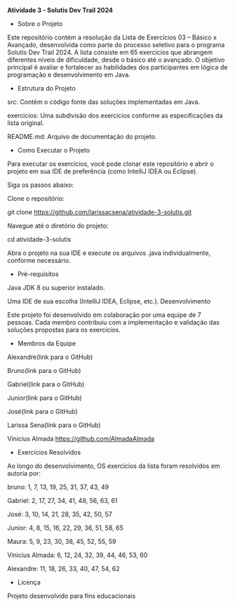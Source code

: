 __Atividade 3 - Solutis Dev Trail 2024__

- Sobre o Projeto

Este repositório contém a resolução da Lista de Exercícios 03 – Básico x Avançado, desenvolvida como parte do processo seletivo para o programa Solutis Dev Trail 2024. A lista consiste em 65 exercícios que abrangem diferentes níveis de dificuldade, desde o básico até o avançado. O objetivo principal é avaliar e fortalecer as habilidades dos participantes em lógica de programação e desenvolvimento em Java.

- Estrutura do Projeto

src: Contém o código fonte das soluções implementadas em Java.

exercicios: Uma subdivisão dos exercícios conforme as especificações da lista original.

README.md: Arquivo de documentação do projeto.

- Como Executar o Projeto

Para executar os exercícios, você pode clonar este repositório e abrir o projeto em sua IDE de preferência (como IntelliJ IDEA ou Eclipse). 

Siga os passos abaixo:

Clone o repositório:

git clone https://github.com/larissacsena/atividade-3-solutis.git

Navegue até o diretório do projeto:

cd atividade-3-solutis

Abra o projeto na sua IDE e execute os arquivos .java individualmente, conforme necessário.

- Pré-requisitos

Java JDK 8 ou superior instalado.

Uma IDE de sua escolha (IntelliJ IDEA, Eclipse, etc.).
Desenvolvimento

Este projeto foi desenvolvido em colaboração por uma equipe de 7 pessoas. Cada membro contribuiu com a implementação e validação das soluções propostas para os exercícios.

- Membros da Equipe

Alexandre(link para o GitHub)

Bruno(link para o GitHub)

Gabriel(link para o GitHub)

Junior(link para o GitHub)

José(link para o GitHub)

Larissa Sena(link para o GitHub)

Vinícius Almada https://github.com/AlmadaAlmada

- Exercícios Resolvidos

Ao longo do desenvolvimento, OS exercícios da lista foram resolvidos em autoria por:

bruno: 1, 7, 13, 19, 25, 31, 37, 43, 49

Gabriel: 2, 17, 27, 34, 41, 48, 56, 63, 61

José: 3, 10, 14, 21, 28, 35, 42, 50, 57

Junior: 4, 8, 15, 16, 22, 29, 36, 51, 58, 65

Maura: 5, 9, 23, 30, 38, 45, 52, 55, 59

Vinicius Almada: 6, 12, 24, 32, 39, 44, 46, 53, 60

Alexandre: 11, 18, 26, 33, 40, 47, 54, 62

- Licença

Projeto desenvolvido para fins educacionais
